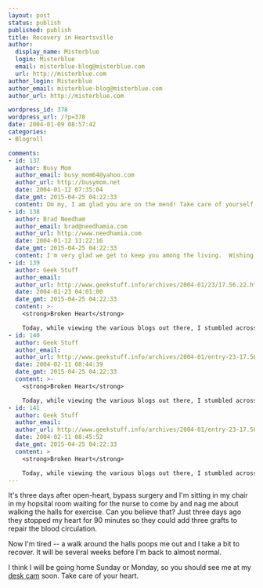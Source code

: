 ```yaml
---
layout: post
status: publish
published: publish
title: Recovery in Heartsville
author:
  display_name: Misterblue
  login: Misterblue
  email: misterblue-blog@misterblue.com
  url: http://misterblue.com
author_login: Misterblue
author_email: misterblue-blog@misterblue.com
author_url: http://misterblue.com

wordpress_id: 378
wordpress_url: /?p=378
date: 2004-01-09 08:57:42
categories:
- Blogroll

comments:
- id: 137
  author: Busy Mom
  author_email: busy_mom64@yahoo.com
  author_url: http://busymom.net
  date: 2004-01-12 07:35:04
  date_gmt: 2015-04-25 04:22:33
  content: Om my, I am glad you are on the mend! Take care of yourself!
- id: 138
  author: Brad Needham
  author_email: brad@needhamia.com
  author_url: http://www.needhamia.com
  date: 2004-01-12 11:22:16
  date_gmt: 2015-04-25 04:22:33
  content: I'm very glad we get to keep you among the living.  Wishing you many, many more New Years!  Take it easy.
- id: 139
  author: Geek Stuff
  author_email: 
  author_url: http://www.geekstuff.info/archives/2004-01/23/17.56.22.html
  date: 2004-01-23 04:01:00
  date_gmt: 2015-04-25 04:22:33
  content: >-
    <strong>Broken Heart</strong>

    Today, while viewing the various blogs out there, I stumbled across one, Misterblue, which had a most shocking story to tell. It's author had suffered a heart attack, undergone surgery, and is recovering. And he blogged about it. Words fail...
- id: 140
  author: Geek Stuff
  author_email: 
  author_url: http://www.geekstuff.info/archives/2004-01/entry-23-17.56.22.html
  date: 2004-02-11 08:44:39
  date_gmt: 2015-04-25 04:22:33
  content: >-
    <strong>Broken Heart</strong>

    Today, while viewing the various blogs out there, I stumbled across one, Misterblue, which had a most shocking story to tell. It's author had suffered a heart attack, undergone surgery, and is recovering. And he blogged about it. Words fail...
- id: 141
  author: Geek Stuff
  author_email: 
  author_url: http://www.geekstuff.info/archives/2004-01/entry-23-17.56.22.html
  date: 2004-02-11 08:45:52
  date_gmt: 2015-04-25 04:22:33
  content: >
    <strong>Broken Heart</strong>

    Today, while viewing the various blogs out there, I stumbled across one, Misterblue, which had a most shocking story to tell. It's author had suffered a heart attack, undergone surgery, and is recovering. And he blogged about it. Words fail...
---
```

<p>
    It's three days after open-heart, bypass surgery and I'm sitting
    in my chair in my hopsital room waiting for the nurse to come by
    and nag me about walking the halls for exercise.
    Can you believe that?  Just three days ago they stopped my
    heart for 90 minutes so they could add three grafts to repair
    the blood circulation.
</p>
<p>
    Now I'm tired -- a walk around the halls poops me out and I
    take a bit to recover.  It will be several weeks before I'm
    back to almost normal.
</p>
<p>
    I think I will be going home Sunday or Monday, so you should see me
    at my
    <a href="http://www.livingroomcam.us/">desk cam</a>
    soon.
    Take care of your heart.
</p>
